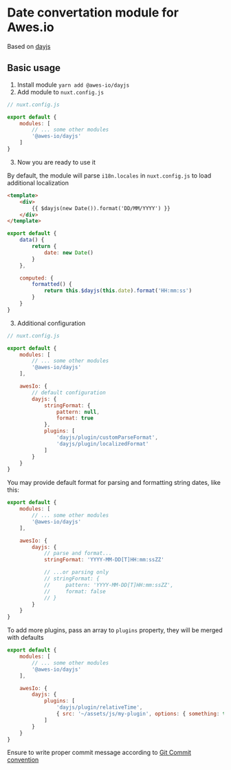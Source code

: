 # Date convertation module for Awes.io

Based on [dayjs](https://github.com/iamkun/dayjs/)

## Basic usage

1. Install module `yarn add @awes-io/dayjs`
2. Add module to `nuxt.config.js`

```javascript
// nuxt.config.js

export default {
    modules: [
        // ... some other modules
        '@awes-io/dayjs'
    ]
}
```

3. Now you are ready to use it

By default, the module will parse `i18n.locales` in `nuxt.config.js` to load additional localization

```html
<template>
    <div>
        {{ $dayjs(new Date()).format('DD/MM/YYYY') }}
    </div>
</template>
```

```javascript
export default {
    data() {
        return {
            date: new Date()
        }
    },

    computed: {
        formatted() {
            return this.$dayjs(this.date).format('HH:mm:ss')
        }
    }
}
```

3. Additional configuration

```javascript
// nuxt.config.js

export default {
    modules: [
        // ... some other modules
        '@awes-io/dayjs'
    ],

    awesIo: {
        // default configuration
        dayjs: {
            stringFormat: {
                pattern: null,
                format: true
            },
            plugins: [
                'dayjs/plugin/customParseFormat',
                'dayjs/plugin/localizedFormat'
            ]
        }
    }
}
```

You may provide default format for parsing and formatting string dates, like this:

```javascript
export default {
    modules: [
        // ... some other modules
        '@awes-io/dayjs'
    ],

    awesIo: {
        dayjs: {
            // parse and format...
            stringFormat: 'YYYY-MM-DD[T]HH:mm:ssZZ'

            // ...or parsing only
            // stringFormat: {
            //     pattern: 'YYYY-MM-DD[T]HH:mm:ssZZ',
            //     format: false
            // }
        }
    }
}
```

To add more plugins, pass an array to `plugins` property, they will be merged with defaults

```javascript
export default {
    modules: [
        // ... some other modules
        '@awes-io/dayjs'
    ],

    awesIo: {
        dayjs: {
            plugins: [
                'dayjs/plugin/relativeTime',
                { src: '~/assets/js/my-plugin', options: { something: true } }
            ]
        }
    }
}
```

Ensure to write proper commit message according to [Git Commit convention](https://www.conventionalcommits.org/)
